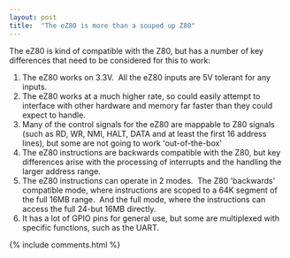 ```yaml
---
layout: post
title:  "The eZ80 is more than a souped up Z80"
---
```


<p>The eZ80 is kind of compatible with the Z80, but has a number of key differences that need to be considered for this to work:<br></p>

<ol><li>The eZ80 works on 3.3V.&nbsp; All the eZ80 inputs are 5V tolerant for any inputs.</li><li>The eZ80 works at a much higher rate, so could easily attempt to interface with other hardware and memory far faster than they could expect to handle.</li><li>Many of the control signals for the eZ80 are mappable to Z80 signals (such as RD, WR, NMI, HALT, DATA and at least the first 16 address lines), but some are not going to work 'out-of-the-box'</li><li>The eZ80 instructions are backwards compatible with the Z80, but key differences arise with the processing of interrupts and the handling the larger address range.</li><li>The eZ80 instructions can operate in 2 modes.&nbsp; The Z80 'backwards' compatible mode, where instructions are scoped to a 64K segment of the full 16MB range.&nbsp; And the full mode, where the instructions can access the full 24-but 16MB directly.</li><li>It has a lot of GPIO pins for general use, but some are multiplexed with specific functions, such as the UART.</li></ol>

{% include comments.html %}

